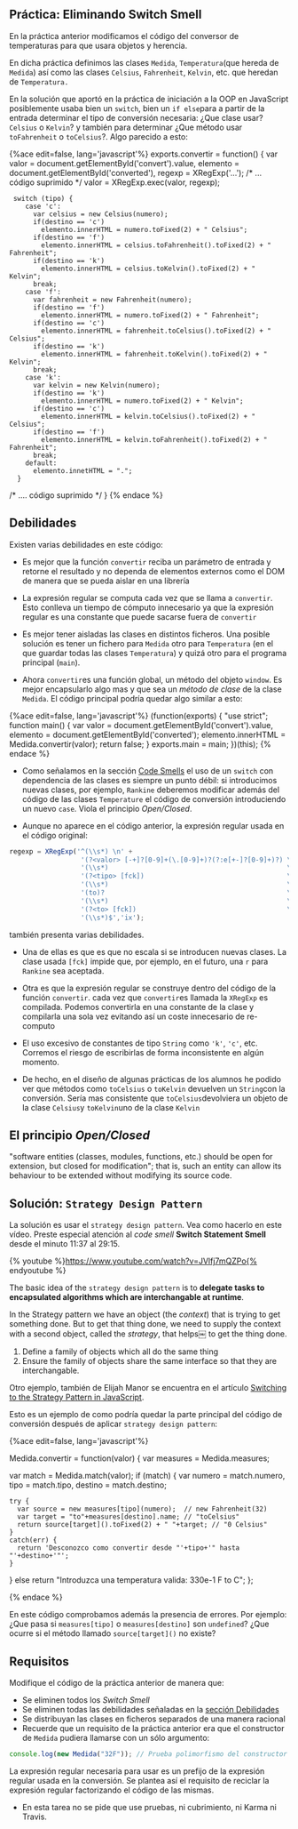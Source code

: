 ## Práctica: Eliminando Switch Smell
En la práctica anterior modificamos el código del conversor de temperaturas para que usara objetos y herencia.

En dicha práctica definimos las clases `Medida`, `Temperatura`(que hereda de `Medida`) así como las clases `Celsius`, `Fahrenheit`, `Kelvin`, etc. que heredan de `Temperatura.`

En la solución que aportó en la práctica de iniciación a la OOP en JavaScript 
posiblemente  usaba bien un `switch`, bien un `if else`para 
a partir de la entrada determinar el tipo de conversión necesaria: ¿Que clase usar? `Celsius` o `Kelvin`? y también para determinar ¿Que método usar `toFahrenheit` o `toCelsius`?. Algo parecido a esto:


{%ace edit=false, lang='javascript'%}
exports.convertir = function() {
    var valor     = document.getElementById('convert').value,
        elemento  = document.getElementById('converted'),
        regexp = XRegExp('...'); /* ... código suprimido */
        valor = XRegExp.exec(valor, regexp);

     switch (tipo) {
        case 'c':
          var celsius = new Celsius(numero);
          if(destino == 'c')
            elemento.innerHTML = numero.toFixed(2) + " Celsius";
          if(destino == 'f')
            elemento.innerHTML = celsius.toFahrenheit().toFixed(2) + " Fahrenheit";
          if(destino == 'k')
            elemento.innerHTML = celsius.toKelvin().toFixed(2) + " Kelvin";
          break;
        case 'f':
          var fahrenheit = new Fahrenheit(numero);
          if(destino == 'f')
            elemento.innerHTML = numero.toFixed(2) + " Fahrenheit";
          if(destino == 'c')
            elemento.innerHTML = fahrenheit.toCelsius().toFixed(2) + " Celsius";
          if(destino == 'k')
            elemento.innerHTML = fahrenheit.toKelvin().toFixed(2) + " Kelvin";
          break;
        case 'k':
          var kelvin = new Kelvin(numero);
          if(destino == 'k')
            elemento.innerHTML = numero.toFixed(2) + " Kelvin";
          if(destino == 'c')
            elemento.innerHTML = kelvin.toCelsius().toFixed(2) + " Celsius";
          if(destino == 'f')
            elemento.innerHTML = kelvin.toFahrenheit().toFixed(2) + " Fahrenheit";
          break;
        default:
          elemento.innetHTML = ".";
      }
  /* .... código suprimido */
}
{% endace %}

## Debilidades

Existen varias debilidades en este código:

* Es mejor que la función `convertir` reciba un parámetro de entrada y retorne el resultado y no dependa de elementos externos como el DOM de manera que se pueda aislar en una librería

* La expresión regular se computa  cada vez que se llama a `convertir`. Esto conlleva un tiempo de cómputo innecesario 
ya que la expresión regular es una constante que puede sacarse fuera de `convertir`

* Es mejor tener aisladas las clases en distintos ficheros. Una posible solución es tener un fichero para `Medida` otro para `Temperatura` (en el que guardar todas las clases `Temperatura`) y quizá otro para el programa principal (`main`).

* Ahora `convertir`es una función global, un método del objeto `window`. Es mejor encapsularlo algo mas y que sea un *método de clase* de la clase `Medida`. El código principal podría quedar algo similar a esto:

{%ace edit=false, lang='javascript'%}
(function(exports) {
  "use strict";
  function main() {
      var valor     = document.getElementById('convert').value,
          elemento  = document.getElementById('converted');
      elemento.innerHTML = Medida.convertir(valor);
      return false;
  }
  exports.main = main;
})(this);
{% endace %}

* Como señalamos en la sección [Code Smells](../apuntes/codesmell.md) el uso de un `switch` con dependencia de las clases es siempre un punto débil: si introducimos nuevas clases, por ejemplo, `Rankine` deberemos modificar además del código de las clases `Temperature` el código de conversión introduciendo un nuevo `case`. Viola el principio *Open/Closed*.

* Aunque no aparece en el código anterior, la expresión regular usada en el código original:
```javascript
regexp = XRegExp('^(\\s*) \n' +
                  '(?<valor> [-+]?[0-9]+(\.[0-9]+)?(?:e[+-]?[0-9]+)?) \n' +
                  '(\\s*)                                             \n' +
                  '(?<tipo> [fck])                                    \n' +
                  '(\\s*)                                             \n' +
                  '(to)?                                              \n' +
                  '(\\s*)                                             \n' +
                  '(?<to> [fck])                                      \n' +
                  '(\\s*)$','ix');
```
también presenta varias debilidades.
  * Una de ellas es que es que no escala si se introducen nuevas clases. La clase usada `[fck]` impide que, por ejemplo, 
en el futuro, una `r` para `Rankine` sea aceptada.
  * Otra es que la expresión regular se construye dentro del código de la función `convertir`.
    cada vez que `convertir`es llamada la `XRegExp` es compilada. Podemos convertirla en una constante de la clase y compilarla una sola vez evitando así un coste innecesario de re-computo
* El uso excesivo de constantes de tipo `String` como `'k'`, `'c'`, etc. Corremos el riesgo de escribirlas de forma inconsistente en algún momento.

* De hecho, en el diseño de algunas prácticas de los alumnos he podido ver que 
métodos como `toCelsius` o `toKelvin` devuelven un `String`con la conversión.
Sería mas consistente que `toCelsius`devolviera un objeto de la clase `Celsius`y `toKelvin`uno de la clase `Kelvin`

## El principio *Open/Closed*

"software entities (classes, modules, functions, etc.) should be open for extension, but closed for modification"; 
that is, such an entity can allow its behaviour to be extended without modifying its source code.

## Solución: `Strategy Design Pattern`

  La solución es usar el `strategy design pattern`. Vea como hacerlo en este vídeo.
  Preste especial atención al *code smell* **Switch Statement Smell** desde el minuto 11:37 al 29:15.

  {% youtube %}https://www.youtube.com/watch?v=JVlfj7mQZPo{% endyoutube %}

The basic idea  of the `strategy design pattern` is to **delegate tasks to encapsulated algorithms which are interchangable at runtime**.

In the Strategy pattern we have an object (the *context*) that is trying to get something done. But to get that thing done, we need to supply the context with a second object, called the *strategy*, that helps￼ to get the thing done.

  1. Define a family of objects which all do the same thing
  2. Ensure the family of objects share the same interface so that they are interchangable.

Otro ejemplo, también de Elijah Manor se encuentra en el artículo [Switching to the Strategy Pattern in JavaScript](http://elijahmanor.com/switching-to-the-strategy-pattern-in-javascript/).

Esto es un ejemplo de como podría quedar la parte principal del código de conversión después de aplicar `strategy design pattern`:


{%ace edit=false, lang='javascript'%}

Medida.convertir = function(valor) {
  var measures = Medida.measures;

  var match = Medida.match(valor);
  if (match) {
    var numero = match.numero,
        tipo   = match.tipo,
        destino = match.destino;

    try {
      var source = new measures[tipo](numero);  // new Fahrenheit(32)
      var target = "to"+measures[destino].name; // "toCelsius"
      return source[target]().toFixed(2) + " "+target; // "0 Celsius"
    }
    catch(err) {
      return 'Desconozco como convertir desde "'+tipo+'" hasta "'+destino+'"';
    }
  }
  else
    return "Introduzca una temperatura valida: 330e-1 F to C";
};


{% endace %}

En este código comprobamos además la presencia de errores. Por ejemplo: ¿Que pasa si `measures[tipo]` o `measures[destino]` son `undefined`? ¿Que ocurre si el método llamado `source[target]()` no existe?

## Requisitos

Modifique el código de la práctica anterior de manera que:

* Se eliminen todos los *Switch Smell*
* Se eliminen todas las debilidades señaladas en la [sección Debilidades](#debilidades)
* Se distribuyan las clases en ficheros separados de una manera racional
* Recuerde que un requisito de la práctica anterior era que el constructor de `Medida` pudiera llamarse con un sólo argumento:
```javascript
console.log(new Medida("32F")); // Prueba polimorfismo del constructor de Medida
  ```
  La expresión regular necesaria para usar es un prefijo de la expresión regular usada en la conversión. Se plantea así el requisito de reciclar 
la expresión regular factorizando el código de las mismas.
* En esta tarea no se pide que use pruebas, ni cubrimiento, ni  Karma ni Travis.

